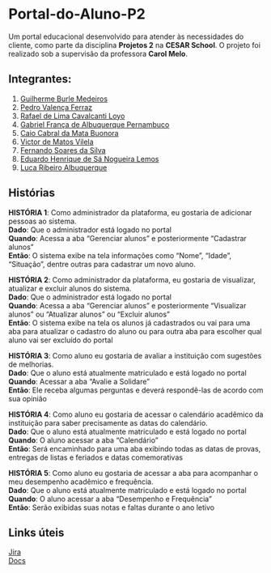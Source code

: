 # Portal-do-Aluno-P2
Um portal educacional desenvolvido para atender às necessidades do cliente, como parte da disciplina **Projetos 2** na **CESAR School**. O projeto foi realizado sob a supervisão da professora **Carol Melo**.

## Integrantes:
1. [Guilherme Burle Medeiros](https://github.com/Guilherme-burle)
2. [Pedro Valença Ferraz](https://github.com/PedroFerraz87)
3. [Rafael de Lima Cavalcanti Loyo](https://github.com/rafaelcf29)
4. [Gabriel França de Albuquerque Pernambuco](https://github.com/gabrielfranca10)
5. [Caio Cabral da Mata Buonora](https://github.com/caiobuonora)
6. [Victor de Matos Vilela](https://github.com/VI170105)
7. [Fernando Soares da Silva](https://github.com/Nando101210)
8. [Eduardo Henrique de Sá Nogueira Lemos](https://github.com/EduardoHenrique15)
9. [Luca Ribeiro Albuquerque](https://github.com/LucaAlbuquerque)

## Histórias 
**HISTÓRIA 1**: Como administrador da plataforma, eu gostaria de adicionar pessoas ao sistema. <br>
**Dado**: Que o administrador está logado no portal <br>
**Quando**: Acessa a aba “Gerenciar alunos” e posteriormente “Cadastrar alunos” <br>
**Então**: O sistema exibe na tela informações como “Nome”, “Idade”, “Situação”, dentre outras para cadastrar um novo aluno. <br>

**HISTÓRIA  2**: Como administrador da plataforma, eu gostaria de visualizar, atualizar e excluir alunos do sistema. <br>
**Dado**: Que o administrador está logado no portal <br>
**Quando**: Acessa a aba “Gerenciar alunos” e posteriormente “Visualizar alunos” ou “Atualizar alunos” ou “Excluir alunos” <br>
**Então**: O sistema exibe na tela os alunos já cadastrados ou vai para uma aba para atualizar o cadastro do aluno ou para outra aba para escolher qual aluno vai ser excluído do portal <br>

**HISTÓRIA 3**: Como aluno eu gostaria de avaliar a instituição com sugestões de melhorias. <br>
**Dado**: Que o aluno está atualmente matriculado e está logado no portal <br>
**Quando**: Acessar a aba “Avalie a Solidare”  <br>
**Então**: Ele receba algumas perguntas e deverá respondê-las de acordo com sua opinião <br>

**HISTÓRIA 4**: Como aluno eu gostaria de acessar o calendário acadêmico da instituição para saber precisamente as datas do calendário. <br>
**Dado**: Que o aluno está atualmente matriculado e está logado no portal <br>
**Quando**: O aluno acessar a aba “Calendário” <br>
**Então**: Será encaminhado para uma aba exibindo todas as datas de provas, entregas de listas e feriados e datas comemorativas <br>

**HISTÓRIA 5**: Como aluno eu gostaria de acessar a aba para acompanhar o meu desempenho acadêmico e frequência. <br>
**Dado**: Que o aluno está atualmente matriculado e está logado no portal <br>
**Quando**: O aluno acessar a aba “Desempenho e Frequência” <br>
**Então**: Serão exibidas suas notas e faltas durante o ano letivo  <br>


 ## Links úteis
 [Jira](https://projeto2grupo10.atlassian.net/jira/software/projects/KAN/boards/1/backlog?assignee=712020%3A5102e8eb-4036-4150-8d35-bdcf805d24b4%2Cunassigned&atlOrigin=eyJpIjoiNTRhZjVmMDFjZjEwNDhkMmI5NGJkYzUxNjRmZjI5MzUiLCJwIjoiaiJ9) <br>
 [Docs](https://docs.google.com/document/d/1Kb8RnBP_5Gz-eml2weoGkFe5UCOAMaLPehDUtYEnm3E/edit?tab=t.0)
